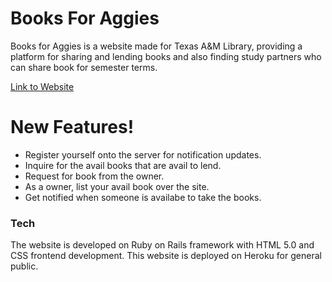 # Books For Aggies

Books for Aggies is a website made for Texas A&M Library, providing a platform for sharing and lending books and also finding study partners who can share book for semester terms.

[Link to Website](http://booksforaggies.herokuapp.com)

# New Features!
  - Register yourself onto the server for notification updates.
  - Inquire for the avail books that are avail to lend.
  - Request for book from the owner.
  - As a owner, list your avail book over the site.
  - Get notified when someone is availabe to take the books.


### Tech

The website is developed on Ruby on Rails framework with HTML 5.0 and CSS frontend development. This website is deployed on Heroku for general public.
